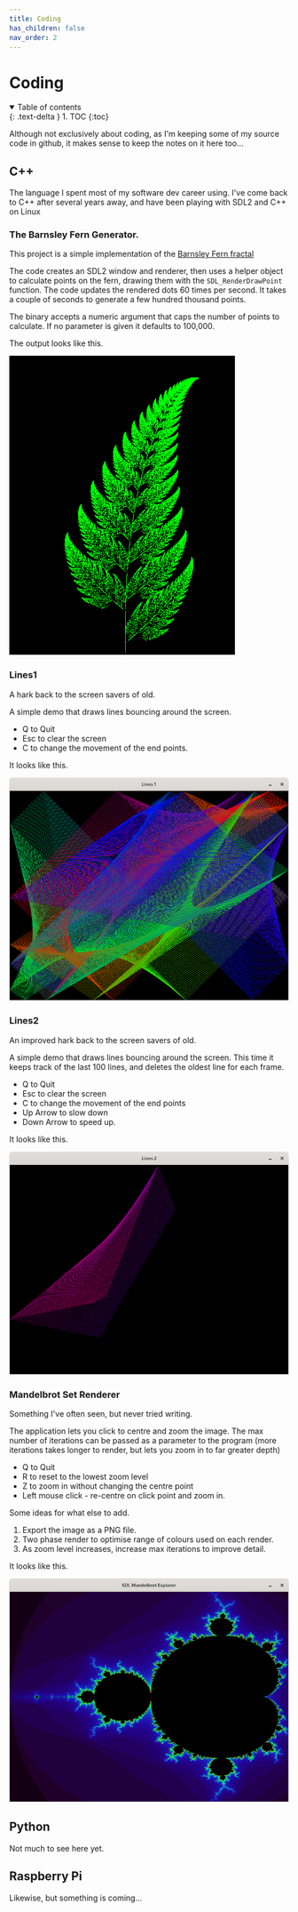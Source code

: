 ```yaml
---
title: Coding
has_children: false
nav_order: 2
---
```

# Coding

<details open markdown="block">
  <summary>
    Table of contents
  </summary>
  {: .text-delta }
1. TOC
{:toc}
</details>

Although not exclusively about coding, as I'm keeping some of my source code in github, it makes sense to keep the notes on it here too...
## C++
The language I spent most of my software dev career using. I've come back to C++ after several years away, and have been playing with SDL2 and C++ on Linux
### The Barnsley Fern Generator.
This project is a simple implementation of the [Barnsley Fern fractal](https://en.wikipedia.org/wiki/Barnsley_fern)

The code creates an SDL2 window and renderer, then uses a helper object to calculate points on the fern, drawing them with the `SDL_RenderDrawPoint` function. The code updates the rendered dots 60 times per second. It takes a couple of seconds to generate a few hundred thousand points.

The binary accepts a numeric argument that caps the number of points to calculate. If no parameter is given it defaults to 100,000.

The output looks like this.

![Fern Image](/assets/images/fern.png)

### Lines1

A hark back to the screen savers of old. 

A simple demo that draws lines bouncing around the screen.

* Q to Quit
* Esc to clear the screen
* C to change the movement of the end points.

It looks like this.

![Lines1 Image](/assets/images/Lines1.png)

### Lines2

An improved hark back to the screen savers of old. 

A simple demo that draws lines bouncing around the screen. This time it keeps track of the last 100 lines, and deletes the oldest line for each frame.

* Q to Quit
* Esc to clear the screen
* C to change the movement of the end points
* Up Arrow to slow down
* Down Arrow to speed up.

It looks like this.

![Lines2 Image](/assets/images/Lines2.png)

### Mandelbrot Set Renderer

Something I've often seen, but never tried writing.

The application lets you click to centre and zoom the image. The max number of iterations can be passed as a parameter to the program (more iterations takes longer to render, but lets you zoom in to far greater depth)

* Q to Quit
* R to reset to the lowest zoom level
* Z to zoom in without changing the centre point
* Left mouse click - re-centre on click point and zoom in.

Some ideas for what else to add.

1. Export the image as a PNG file.
1. Two phase render to optimise range of colours used on each render.
1. As zoom level increases, increase max iterations to improve detail. 

It looks like this.

![Mandelbrot Image](/assets/images/Mandelbrot.png)


## Python

Not much to see here yet.

## Raspberry Pi

Likewise, but something is coming...

